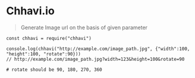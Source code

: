 # Chhavi.io
> Generate Image url on the basis of given parameter

```
const chhavi = require("chhavi")

console.log(chhavi("http://example.com/image_path.jpg", {"width":100, "height":100, "rotate":90}))
// http://example.com/image_path.jpg?width=123&height=100&rotate=90

# rotate should be 90, 180, 270, 360
```
